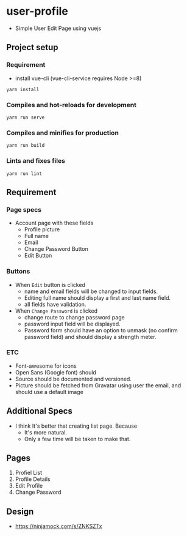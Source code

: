 # user-profile
- Simple User Edit Page using vuejs

## Project setup
### Requirement
- install vue-cli (vue-cli-service requires Node >=8)
```
yarn install
```

### Compiles and hot-reloads for development
```
yarn run serve
```

### Compiles and minifies for production
```
yarn run build
```

### Lints and fixes files
```
yarn run lint
```

## Requirement
### Page specs
- Account page with these fields
  - Profile picture
  - Full name
  - Email
  - Change Password Button
  - Edit Button
### Buttons
- When `Edit` button is clicked
  - name and email fields will be changed to input fields.
  - Editing full name should display a first and last name field.
  - all fields have validation.
- When `Change Password` is clicked
  - change route to change password page
  - password input field will be displayed.
  - Password form should have an option to unmask (no confirm password field)
and should display a strength meter.
### ETC
- Font-awesome for icons
- Open Sans (Google font) should
- Source should be documented and versioned.
- Picture should be fetched from Gravatar using user the email, and should use a default image
## Additional Specs
- I think It's better that creating list page. Because
  - It's more natural.
  - Only a few time will be taken to make that.

## Pages
1. Profiel List
2. Profile Details
3. Edit Profile
4. Change Password

## Design
- https://ninjamock.com/s/ZNKSZTx
